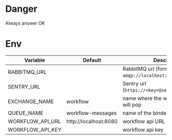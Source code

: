 Danger
======

Always answer OK 

Env
===

Variable                | Default        | Description
----------------------- | -------------- | --------------
RABBITMQ_URL            |                | RabbitMQ url (format like `amqp://localhost:5672` )
SENTRY_URL              |                | Sentry url (`https://<key>@sentry.io/<project>`)
EXCHANGE_NAME           | workflow       | name where the workflows request will pop 
QUEUE_NAME              | workflow-messages | name of the binded queue 
WORKFLOW_API_URL            | http://localhost:8080 | workflow api URL
WORKFLOW_API_KEY        |                | workflow api key